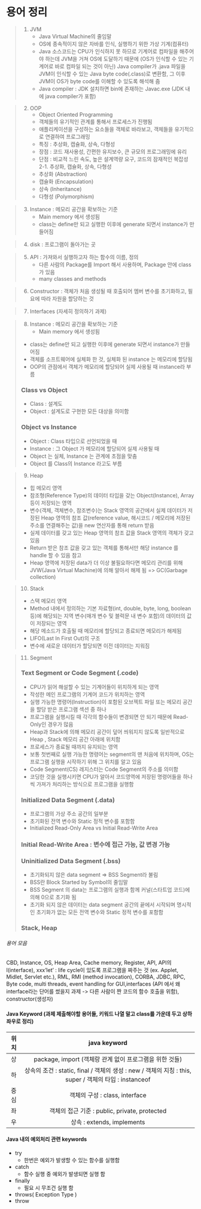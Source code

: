 # 용어 정리

> 1. JVM
>     - Java Virtual Machine의 줄임말
>     - OS에 종속적이지 않은 자바를 인식, 실행하기 위한 가상 기계(컴퓨터)
>     - Java 소스코드는 CPU가 인식하지 못 하므로 기계어로 컴파일을 해주어야 하는데 JVM을 거쳐 OS에 도달하기 때문에 (OS가 인식할 수 있는 기계어로 바로 컴파일 되는 것이 아닌) Java compiler가 .java 파일을 JVM이 인식할 수 있는 Java byte code(.class)로 변환함, 그 이후 JVM이 OS가 byte code를 이해할 수 있도록 해석해 줌
>     - Java compiler : JDK 설치하면 bin에 존재하는 Javac.exe (JDK 내에 java compiler가 포함)

> 2. OOP
>     - Object Oriented Programming
>     - 객체들의 유기적인 관계를 통해서 프로세스가 진행됨
>     - 애플리케이션을 구성하는 요소들을 객체로 바라보고, 객체들을 유기적으로 연결하여 프로그래밍
>     - 특징 : 추상화, 캡슐화, 상속, 다형성
>     - 장점 : 코드 재사용성, 간편한 유지보수, 큰 규모의 프로그래밍에 유리
>     - 단점 : 비교적 느린 속도, 높은 설계역량 요구, 코드의 잠재적인 복잡성  
>       2-1. 추상화, 캡슐화, 상속, 다형성
>     - 추상화 (Abstraction)
>     - 캡슐화 (Encapsulation)
>     - 상속 (Inheritance)
>     - 다형성 (Polymorphism)

> 3.  Instance : 메모리 공간을 확보하는 기준
>     -   Main memory 에서 생성됨
>     -   class는 define만 되고 실행한 이후에 generate 되면서 instance가 만들어짐

> 4.  disk : 프로그램이 돌아가는 곳

> 5.  API : 가져와서 실행하고자 하는 함수의 이름, 정의
>     -   다른 사람의 Package를 Import 해서 사용하며, Package 안에 class가 있음
>     -   many classes and methods

> 6. Constructor : 객체가 처음 생성될 때 호출되어 멤버 변수를 초기화하고, 필요에 따라 자원을 할당하는 것

> 7. Interfaces (자세히 정의하기 과제)

> 8. Instance : 메모리 공간을 확보하는 기준
>     - Main memory 에서 생성됨
>
> -   class는 define만 되고 실행한 이후에 generate 되면서 instance가 만들어짐
> -   객체를 소프트웨어에 실체화 한 것, 실체화 된 instance 는 메모리에 할당됨
> -   OOP의 관점에서 객체가 메모리에 할당되어 실제 사용될 때 instance라 부름
>
> ### Class vs Object
>
> -   Class : 설계도
> -   Object : 설계도로 구현한 모든 대상을 의미함
>
> ### Object vs Instance
>
> -   Object : Class 타입으로 선언되었을 때
> -   Instance : 그 Object 가 메모리에 할당되어 실제 사용될 때
> -   Object 는 실체, Instance 는 관계에 초점을 맞춤
> -   Object 를 Class의 Instance 라고도 부름

> 9. Heap
>
> -   힙 메모리 영역
> -   참조형(Reference Type)의 데이터 타입을 갖는 Object(Instance), Array 등이 저장되는 영역
> -   변수(객체, 객체변수, 참조변수)는 Stack 영역의 공간에서 실제 데이터가 저장된 Heap 영역의 참조 값(reference value, 해시코드 / 메모리에 저장된 주소를 연결해주는 값)을 new 연산자를 통해 return 받음
> -   실제 데이터를 갖고 있는 Heap 영역의 참조 값을 Stack 영역의 객체가 갖고 있음
> -   Return 받은 참조 값을 갖고 있는 객체를 통해서만 해당 instance 를 handle 할 수 있음
>     참고
> -   Heap 영역에 저장된 data가 더 이상 불필요하다면 메모리 관리를 위해 JVW(Java Virtual Machine)에 의해 알아서 해제 됨 => GC(Garbage collection)

> 10. Stack
>
> -   스택 메모리 영역
> -   Method 내에서 정의하는 기본 자료형(int, double, byte, long, boolean 등)에 해당되는 지역 변수(매개 변수 및 블럭문 내 변수 포함)의 데이터의 값이 저장되는 영역
> -   해당 메소드가 호출될 때 메모리에 할당되고 종료되면 메모리가 해제됨
> -   LIFO(Last In First Out)의 구조
> -   변수에 새로운 데이터가 할당되면 이전 데이터는 지워짐

> 11. Segment
>
> ### Text Segment or Code Segment (.code)
>
> -   CPU가 읽어 해설할 수 있는 기계어들이 위치하게 되는 영역
> -   작성한 메인 프로그램의 기계어 코드가 위치하는 영역
> -   실행 가능한 명령어(Instruction)이 포함된 오브젝트 파일 또는 메모리 공간을 할당 받은 프로그램 섹션 중 하나
> -   프로그램을 실행시킬 때 각각의 함수들이 변경되면 안 되기 때문에 Read-Only인 경우가 많음
> -   Heap과 Stack에 의해 메모리 공간이 덮어 씌워지지 않도록 일반적으로 Heap , Stack 메모리 공간 아래에 위치함
> -   프로세스가 종료될 때까지 유지되는 영역
> -   보통 첫번째로 실행 가능한 명령어는 segment의 맨 처음에 위치하며, OS는 프로그램 실행을 시작하기 위해 그 위치를 알고 있음
> -   Code Segment(CS) 레지스터는 Code Segment의 주소를 의미함
> -   코딩한 것을 실행시키면 CPU가 알아서 코드영역에 저장된 명령어들을 하나씩 가져가 처리하는 방식으로 프로그램을 실행함
>
> ### Initialized Data Segment (.data)
>
> -   프로그램의 가상 주소 공간의 일부분
> -   초기화된 전역 변수와 Static 정적 변수를 포함함
> -   Initialized Read-Only Area vs Initial Read-Write Area
>
> ### Initial Read-Write Area : 변수에 접근 가능, 값 변경 가능
>
> ### Uninitialized Data Segment (.bss)
>
> -   초기화되지 않은 data segment => BSS Segment라 불림
> -   BSS란 Block Started by Symbol의 줄임말
> -   BSS Segment 의 data는 프로그램의 실행과 함께 커널(스타트업 코드)에 의해 0으로 초기화 됨
> -   초기화 되지 않은 데이터는 data segment 공간의 끝에서 시작되며 명시적인 초기화가 없는 모든 전역 변수와 Static 정적 변수를 포함함
>
> ### Stack, Heap

###### 용어 모음

CBD, Instance, OS, Heap Area, Cache memory, Register, API, API의 I(interface), xxx’let’ : life cycle이 있도록 프로그램을 짜주는 것 (ex. Applet, Midlet, Servlet etc.), RML, RMI (method invocation), CORBA, JDBC, RPC, Byte code, multi threads, event handling for GUI,interfaces (API 에서 왜 interface라는 단어를 썼을지 과제 -> 다른 사람이 짠 코드의 함수 호출을 위함), constructor(생성자)

#### Java Keyword (과제 제출해야할 용어들, 키워드 나열 말고 class를 가운데 두고 상하좌우로 정리)

| 위치 |                                              java keyword                                              |
| :--: | :----------------------------------------------------------------------------------------------------: |
|  상  |                        package, import (객체랑 관계 없이 프로그램을 위한 것들)                         |
|  하  | 상속의 조건 : static, final / 객체의 생성 : new / 객체의 지칭 : this, super / 객체의 타입 : instanceof |
| 중심 |                                     객체의 구성 : class, interface                                     |
|  좌  |                             객체의 접근 기준 : public, private, protected                              |
|  우  |                                       상속 : extends, implements                                       |

#### Java 내의 예외처리 관련 keywords

-   try
    -   한번은 예외가 발생할 수 있는 함수를 실행함
-   catch
    -   함수 실행 중 예외가 발생되면 실행 함
-   finally
    -   필요 시 무조건 실행 함
-   throws( Exception Type )
-   throw
